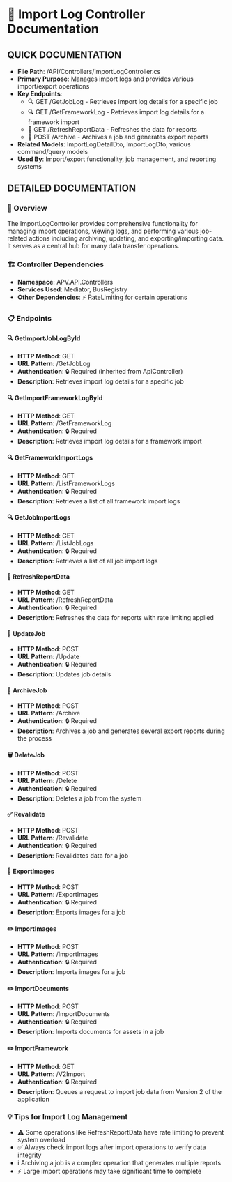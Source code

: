 # 🔧 Import Log Controller Documentation

## QUICK DOCUMENTATION
- **File Path**: /API/Controllers/ImportLogController.cs
- **Primary Purpose**: Manages import logs and provides various import/export operations
- **Key Endpoints**: 
  - 🔍 GET /GetJobLog - Retrieves import log details for a specific job
  - 🔍 GET /GetFrameworkLog - Retrieves import log details for a framework import
  - 🔄 GET /RefreshReportData - Refreshes the data for reports
  - 🔄 POST /Archive - Archives a job and generates export reports
- **Related Models**: ImportLogDetailDto, ImportLogDto, various command/query models
- **Used By**: Import/export functionality, job management, and reporting systems

## DETAILED DOCUMENTATION

### 📝 Overview
The ImportLogController provides comprehensive functionality for managing import operations, viewing logs, and performing various job-related actions including archiving, updating, and exporting/importing data. It serves as a central hub for many data transfer operations.

### 🏗️ Controller Dependencies
- **Namespace**: APV.API.Controllers
- **Services Used**: Mediator, BusRegistry
- **Other Dependencies**: ⚡ RateLimiting for certain operations

### 📋 Endpoints

#### 🔍 GetImportJobLogById
- **HTTP Method**: GET
- **URL Pattern**: /GetJobLog
- **Authentication**: 🔒 Required (inherited from ApiController)
- **Description**: Retrieves import log details for a specific job

#### 🔍 GetImportFrameworkLogById
- **HTTP Method**: GET
- **URL Pattern**: /GetFrameworkLog
- **Authentication**: 🔒 Required
- **Description**: Retrieves import log details for a framework import

#### 🔍 GetFrameworkImportLogs
- **HTTP Method**: GET
- **URL Pattern**: /ListFrameworkLogs
- **Authentication**: 🔒 Required
- **Description**: Retrieves a list of all framework import logs

#### 🔍 GetJobImportLogs
- **HTTP Method**: GET
- **URL Pattern**: /ListJobLogs
- **Authentication**: 🔒 Required
- **Description**: Retrieves a list of all job import logs

#### 🔄 RefreshReportData
- **HTTP Method**: GET
- **URL Pattern**: /RefreshReportData
- **Authentication**: 🔒 Required
- **Description**: Refreshes the data for reports with rate limiting applied

#### 🔄 UpdateJob
- **HTTP Method**: POST
- **URL Pattern**: /Update
- **Authentication**: 🔒 Required
- **Description**: Updates job details

#### 🔄 ArchiveJob
- **HTTP Method**: POST
- **URL Pattern**: /Archive
- **Authentication**: 🔒 Required
- **Description**: Archives a job and generates several export reports during the process

#### 🗑️ DeleteJob
- **HTTP Method**: POST
- **URL Pattern**: /Delete
- **Authentication**: 🔒 Required
- **Description**: Deletes a job from the system

#### ✅ Revalidate
- **HTTP Method**: POST
- **URL Pattern**: /Revalidate
- **Authentication**: 🔒 Required
- **Description**: Revalidates data for a job

#### 🔄 ExportImages
- **HTTP Method**: POST
- **URL Pattern**: /ExportImages
- **Authentication**: 🔒 Required
- **Description**: Exports images for a job

#### ✏️ ImportImages
- **HTTP Method**: POST
- **URL Pattern**: /ImportImages
- **Authentication**: 🔒 Required
- **Description**: Imports images for a job

#### ✏️ ImportDocuments
- **HTTP Method**: POST
- **URL Pattern**: /ImportDocuments
- **Authentication**: 🔒 Required
- **Description**: Imports documents for assets in a job

#### ✏️ ImportFramework
- **HTTP Method**: GET
- **URL Pattern**: /V2Import
- **Authentication**: 🔒 Required
- **Description**: Queues a request to import job data from Version 2 of the application

### 💡 Tips for Import Log Management
- ⚠️ Some operations like RefreshReportData have rate limiting to prevent system overload
- ✅ Always check import logs after import operations to verify data integrity
- ℹ️ Archiving a job is a complex operation that generates multiple reports
- ⚡ Large import operations may take significant time to complete